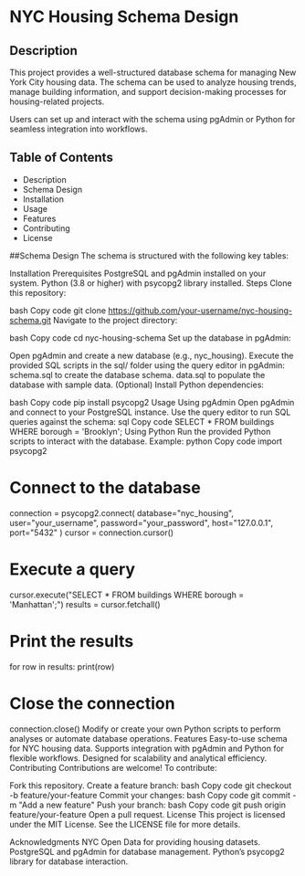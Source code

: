 # NYC Housing Schema Design
## Description
This project provides a well-structured database schema for managing New York City housing data. The schema can be used to analyze housing trends, manage building information, and support decision-making processes for housing-related projects.

Users can set up and interact with the schema using pgAdmin or Python for seamless integration into workflows.

## Table of Contents
- Description
- Schema Design
- Installation
- Usage
- Features
- Contributing
- License

##Schema Design
The schema is structured with the following key tables:



Installation
Prerequisites
PostgreSQL and pgAdmin installed on your system.
Python (3.8 or higher) with psycopg2 library installed.
Steps
Clone this repository:

bash
Copy code
git clone https://github.com/your-username/nyc-housing-schema.git
Navigate to the project directory:

bash
Copy code
cd nyc-housing-schema
Set up the database in pgAdmin:

Open pgAdmin and create a new database (e.g., nyc_housing).
Execute the provided SQL scripts in the sql/ folder using the query editor in pgAdmin:
schema.sql to create the database schema.
data.sql to populate the database with sample data.
(Optional) Install Python dependencies:

bash
Copy code
pip install psycopg2
Usage
Using pgAdmin
Open pgAdmin and connect to your PostgreSQL instance.
Use the query editor to run SQL queries against the schema:
sql
Copy code
SELECT * FROM buildings WHERE borough = 'Brooklyn';
Using Python
Run the provided Python scripts to interact with the database. Example:
python
Copy code
import psycopg2

# Connect to the database
connection = psycopg2.connect(
    database="nyc_housing",
    user="your_username",
    password="your_password",
    host="127.0.0.1",
    port="5432"
)
cursor = connection.cursor()

# Execute a query
cursor.execute("SELECT * FROM buildings WHERE borough = 'Manhattan';")
results = cursor.fetchall()

# Print the results
for row in results:
    print(row)

# Close the connection
connection.close()
Modify or create your own Python scripts to perform analyses or automate database operations.
Features
Easy-to-use schema for NYC housing data.
Supports integration with pgAdmin and Python for flexible workflows.
Designed for scalability and analytical efficiency.
Contributing
Contributions are welcome! To contribute:

Fork this repository.
Create a feature branch:
bash
Copy code
git checkout -b feature/your-feature
Commit your changes:
bash
Copy code
git commit -m "Add a new feature"
Push your branch:
bash
Copy code
git push origin feature/your-feature
Open a pull request.
License
This project is licensed under the MIT License. See the LICENSE file for more details.

Acknowledgments
NYC Open Data for providing housing datasets.
PostgreSQL and pgAdmin for database management.
Python’s psycopg2 library for database interaction.
